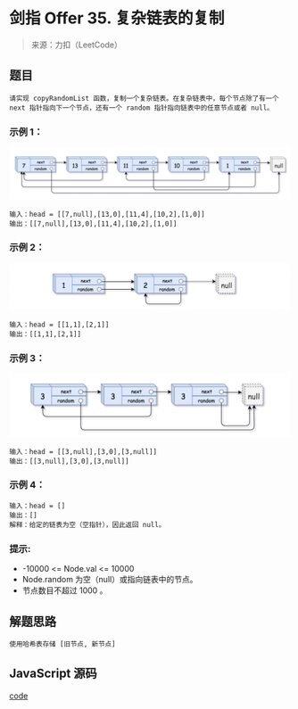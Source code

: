 # 剑指 Offer 35. 复杂链表的复制

> 来源：力扣（LeetCode）

## 题目

    请实现 copyRandomList 函数，复制一个复杂链表。在复杂链表中，每个节点除了有一个 next 指针指向下一个节点，还有一个 random 指针指向链表中的任意节点或者 null。

### 示例 1：

![](/docs/jz35-1.png)
    
    输入：head = [[7,null],[13,0],[11,4],[10,2],[1,0]]
    输出：[[7,null],[13,0],[11,4],[10,2],[1,0]]

### 示例 2：

![](/docs/jz35-2.png)

    输入：head = [[1,1],[2,1]]
    输出：[[1,1],[2,1]]

### 示例 3：

![](/docs/jz35-3.png)

    输入：head = [[3,null],[3,0],[3,null]]
    输出：[[3,null],[3,0],[3,null]]

### 示例 4：

    输入：head = []
    输出：[]
    解释：给定的链表为空（空指针），因此返回 null。


### 提示:

- -10000 <= Node.val <= 10000
- Node.random 为空（null）或指向链表中的节点。
- 节点数目不超过 1000 。


## 解题思路

    使用哈希表存储 [旧节点, 新节点]


## JavaScript 源码

[code](/code/jz35.js)
